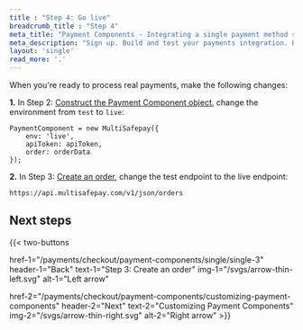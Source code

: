 ```yaml
---
title : "Step 4: Go live"
breadcrumb_title : "Step 4"
meta_title: "Payment Components - Integrating a single payment method step 4 - MultiSafepay Docs"
meta_description: "Sign up. Build and test your payments integration. Explore our products and services. Use our API reference, SDKs, and wrappers. Get support."
layout: 'single'
read_more: '.'
--- 
```


When you're ready to process real payments, make the following changes:

**1.** In Step 2: [Construct the Payment Component object](#construct-the-payment-component-object), change the environment from `test` to `live`:
```
PaymentComponent = new MultiSafepay({
    env: 'live',
    apiToken: apiToken,
    order: orderData
});
```

**2.** In Step 3: [Create an order](#create-an-order), change the test endpoint to the live endpoint:  

`https://api.multisafepay.com/v1/json/orders`

## Next steps

{{< two-buttons

href-1="/payments/checkout/payment-components/single/single-3" header-1="Back" text-1="Step 3: Create an order" img-1="/svgs/arrow-thin-left.svg" alt-1="Left arrow" 

href-2="/payments/checkout/payment-components/customizing-payment-components" header-2="Next" text-2="Customizing Payment Components" img-2="/svgs/arrow-thin-right.svg" alt-2="Right arrow" >}}

